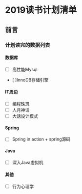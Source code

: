 # 2019读书计划清单

## 前言

### 计划读完的数据列表

#### 数据库

- [ ] 高性能Mysql 
- [ ]InnoDB存储引擎

#### IT周边

- [ ] 编程珠玑
- [ ] 人月神话
- [ ] 大话设计模式

#### Spring

- [ ] Spring in action + spring源码

#### Java

- [ ] 深入Java虚拟机

#### 其他

- [ ] 行为心理学